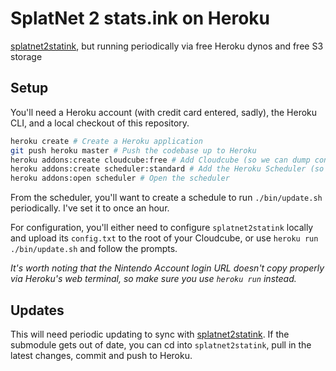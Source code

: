 # SplatNet 2 stats.ink on Heroku

[splatnet2statink](https://github.com/frozenpandaman/splatnet2statink), but running periodically via free Heroku dynos and free S3 storage

## Setup

You'll need a Heroku account (with credit card entered, sadly), the Heroku CLI, and a local checkout of this repository.

```bash
heroku create # Create a Heroku application
git push heroku master # Push the codebase up to Heroku
heroku addons:create cloudcube:free # Add Cloudcube (so we can dump configuration in S3)
heroku addons:create scheduler:standard # Add the Heroku Scheduler (so we can sync periodically)
heroku addons:open scheduler # Open the scheduler
```

From the scheduler, you'll want to create a schedule to run `./bin/update.sh` periodically. I've set it to once an hour.

For configuration, you'll either need to configure `splatnet2statink` locally and upload its `config.txt` to the root of your Cloudcube, or use `heroku run ./bin/update.sh` and follow the prompts.

_It's worth noting that the Nintendo Account login URL doesn't copy properly via Heroku's web terminal, so make sure you use `heroku run` instead._

## Updates

This will need periodic updating to sync with [splatnet2statink](https://github.com/frozenpandaman/splatnet2statink). If the submodule gets out of date, you can cd into `splatnet2statink`, pull in the latest changes, commit and push to Heroku.
